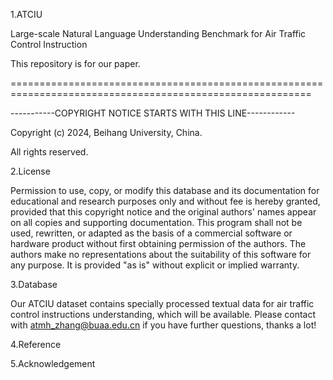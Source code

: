 1.ATCIU

Large-scale Natural Language Understanding Benchmark for Air Traffic Control Instruction

This repository is for our paper.

==========================================================================================================

-----------COPYRIGHT NOTICE STARTS WITH THIS LINE------------

Copyright (c) 2024, Beihang University, China.

All rights reserved.

2.License

Permission to use, copy, or modify this database and its documentation for educational and research purposes only and without fee is hereby granted, provided that this copyright notice and the original authors' names appear on all copies and supporting documentation. This program shall not be used, rewritten, or adapted as the basis of a commercial software or hardware product without first obtaining permission of the authors. The authors make no representations about the suitability of this software for any purpose. It is provided "as is" without explicit or implied warranty.

3.Database

Our ATCIU dataset contains specially processed textual data for air traffic control instructions understanding, which will be available. Please contact with atmh_zhang@buaa.edu.cn if you have further questions, thanks a lot!

4.Reference


5.Acknowledgement
